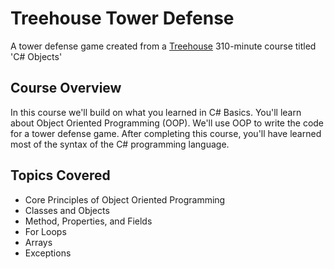 # Treehouse Tower Defense

A tower defense game created from a [Treehouse](https://teamtreehouse.com) 310-minute course titled 'C# Objects'

## Course Overview

In this course we'll build on what you learned in C# Basics. You'll learn about Object Oriented Programming (OOP). We'll use OOP to write the code for a tower defense game. After completing this course, you'll have learned most of the syntax of the C# programming language.

## Topics Covered

- Core Principles of Object Oriented Programming
- Classes and Objects
- Method, Properties, and Fields
- For Loops
- Arrays
- Exceptions

